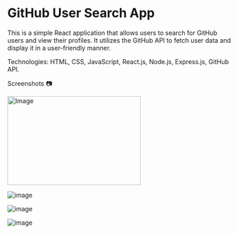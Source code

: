 # GitHub User Search App
This is a simple React application that allows users to search for GitHub users and view their profiles. It utilizes the GitHub API to fetch user data and display it in a user-friendly manner.

Technologies: HTML, CSS, JavaScript, React.js, Node.js, Express.js, GitHub API.

Screenshots 📷



<img src="[path/to/image.jpg](https://github.com/LuDevvv/github-user-search-app/assets/107328372/0c659491-64d3-4707-9595-220446326014)" alt="Image" width="300" height="200">

![image](https://github.com/LuDevvv/github-user-search-app/assets/107328372/0c659491-64d3-4707-9595-220446326014)

![image](https://github.com/LuDevvv/github-user-search-app/assets/107328372/a530c65e-652f-4b18-8742-2e8a3e21c4c2)

![image](https://github.com/LuDevvv/github-user-search-app/assets/107328372/d4f6ed3c-6d0c-4bff-b761-fdf6f99389f3)
